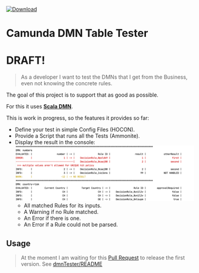 [ ![Download](https://api.bintray.com/packages/pme123/maven/camunda-dmn-tester/images/download.svg) ](https://bintray.com/pme123/maven/camunda-dmn-tester/_latestVersion)
# Camunda DMN Table Tester
# DRAFT!
> As a developer I want to test the DMNs that I get from the Business, even not knowing the concrete rules.

The goal of this project is to support that as good as possible.

For this it uses [**Scala DMN**](https://github.com/camunda/dmn-scala).

This is work in progress, so the features it provides so far:
* Define your test in simple Config Files (HOCON).
* Provide a Script that runs all the Tests (Ammonite).
* Display the result in the console:
  ![Console Output](docs/Screenshot_console.png)
  * All matched Rules for its inputs.
  * A Warning if no Rule matched.
  * An Error if there is one.
  * An Error if a Rule could not be parsed.
 
## Usage
> At the moment I am waiting for this [Pull Request](https://github.com/camunda/dmn-scala/pull/16)
> to release the first version.
See [dmnTester/README](dmnTester/README.md)
